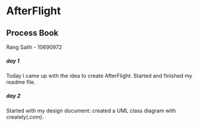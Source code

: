 # AfterFlight
## Process Book
Rang Salih - 10690972

##### day 1
Today I came up with the idea to create AfterFlight.
Started and finished my readme file.

##### day 2
Started with my design document: created a UML class diagram with creately(.com).
